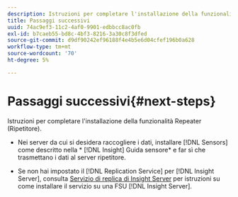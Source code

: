 ```yaml
---
description: Istruzioni per completare l'installazione della funzionalità Repeater (Ripetitore).
title: Passaggi successivi
uuid: 74ac9ef3-11c2-4af0-9901-edbbcc8ac0fb
exl-id: b7caeb55-bd8c-4bf3-8216-3a30c8f3dfed
source-git-commit: d9df90242ef96188f4e4b5e6d04cfef196b0a628
workflow-type: tm+mt
source-wordcount: '70'
ht-degree: 5%

---
```


# Passaggi successivi{#next-steps}

Istruzioni per completare l&#39;installazione della funzionalità Repeater (Ripetitore).

* Nei server da cui si desidera raccogliere i dati, installare [!DNL Sensors] come descritto nella * [!DNL Insight] Guida sensore* e far sì che trasmettano i dati al server ripetitore.

* Se non hai impostato il [!DNL Replication Service] per [!DNL Insight Server], consulta [Servizio di replica di Insight Server](../../../../home/c-inst-svr/c-ins-svr-rep-svc/c-ins-svr-rep-svc.md#concept-926e654e80d943a0b6ac44a82a510d92) per istruzioni su come installare il servizio su una FSU [!DNL Insight Server].
